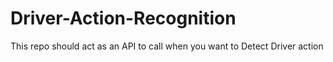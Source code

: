 # Driver-Action-Recognition
This repo should act as an API to call when you want to Detect Driver action
